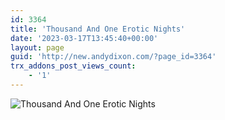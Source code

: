 ```yaml
---
id: 3364
title: 'Thousand And One Erotic Nights'
date: '2023-03-17T13:45:40+00:00'
layout: page
guid: 'http://new.andydixon.com/?page_id=3364'
trx_addons_post_views_count:
    - '1'
---
```


![Thousand And One Erotic Nights](https://i0.wp.com/assets.g8x2.ldn.idrivee2-23.com/posters/Thousand%20And%20One%20Erotic%20Nights%2001.jpg?w=1200&ssl=1 "Thousand And One Erotic Nights")